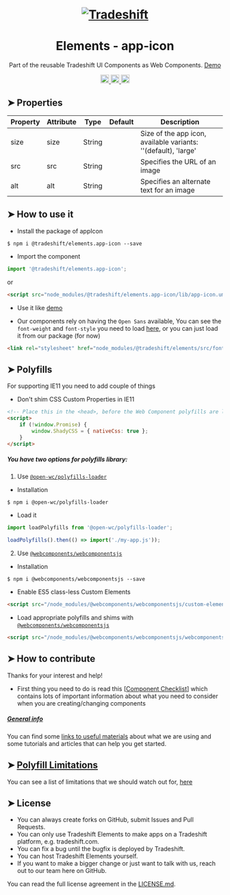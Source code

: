 <h1 align="center">
    <a href="https://tradeshift.com/">
      <img alt="Tradeshift" src="https://tradeshift.com/wp-content/themes/Tradeshift/img/brand/logo-black.png"/>
    </a>
</h1>

<h1 align="center">Elements - app-icon</h1>

<p align="center">
  Part of the reusable Tradeshift UI Components as Web Components.
    <a href="https://tradeshift.github.io/elements/?path=/story/ts-app-icon--default">
      Demo
    </a>
</p>

<p align="center">
    <a href="https://www.npmjs.com/package/@tradeshift/elements.app-icon">
      <img alt="NPM Version" src="https://badgen.net/npm/v/@tradeshift/elements.app-icon" height="20"/>
    </a>
    <a href="https://npmcharts.com/compare/@tradeshift/elements.app-icon?minimal=true">
		  <img alt="Downloads per month" src="https://badgen.net/npm/dm/@tradeshift/elements.app-icon" height="20"/>
		</a>
		<a href="https://www.npmjs.com/browse/depended/@tradeshift/elements.app-icon">
		  <img alt="Dependent packages" src="https://badgen.net/npm/dependents/@tradeshift/elements.app-icon" height="20"/>
		</a>
</p>

<style>
  table {
        width:100%;
  }
</style>

## ➤ Properties

| Property | Attribute | Type   | Default | Description                                                    |
| -------- | --------- | ------ | ------- | -------------------------------------------------------------- |
| size     | size      | String |         | Size of the app icon, available variants: ''(default), 'large' |
| src      | src       | String |         | Specifies the URL of an image                                  |
| alt      | alt       | String |         | Specifies an alternate text for an image                       |

## ➤ How to use it

- Install the package of appIcon

```shell
$ npm i @tradeshift/elements.app-icon --save
```

- Import the component

```js
import '@tradeshift/elements.app-icon';
```

or

```html
<script src="node_modules/@tradeshift/elements.app-icon/lib/app-icon.umd.js"></script>
```

- Use it like [demo]("https://tradeshift.github.io/elements/?path=/story/ts-app-icon--default")

- Our components rely on having the `Open Sans` available, You can see the `font-weight` and `font-style` you need to load [here](https://github.com/Tradeshift/elements/blob/master/packages/core/src/fonts.css), or you can just load it from our package (for now)

```html
<link rel="stylesheet" href="node_modules/@tradeshift/elements/src/fonts.css" />
```

## ➤ Polyfills

For supporting IE11 you need to add couple of things

- Don't shim CSS Custom Properties in IE11

```html
<!-- Place this in the <head>, before the Web Component polyfills are loaded -->
<script>
	if (!window.Promise) {
		window.ShadyCSS = { nativeCss: true };
	}
</script>
```

##### You have two options for polyfills library:

1. Use [`@open-wc/polyfills-loader`](https://github.com/open-wc/open-wc/tree/master/packages/polyfills-loader)

- Installation

```shell
$ npm i @open-wc/polyfills-loader
```

- Load it

```js
import loadPolyfills from '@open-wc/polyfills-loader';

loadPolyfills().then(() => import('./my-app.js'));
```

2. Use [`@webcomponents/webcomponentsjs`](https://github.com/webcomponents/polyfills/tree/master/packages/webcomponentsjs)

- Installation

```hell
$ npm i @webcomponents/webcomponentsjs --save
```

- Enable ES5 class-less Custom Elements

```html
<script src="/node_modules/@webcomponents/webcomponentsjs/custom-elements-es5-adapter.js"></script>
```

- Load appropriate polyfills and shims with [`@webcomponents/webcomponentsjs`](https://github.com/webcomponents/webcomponentsjs)

```html
<script src="/node_modules/@webcomponents/webcomponentsjs/webcomponents-loader.js" defer></script>
```

## ➤ How to contribute

Thanks for your interest and help!

- First thing you need to do is read this [[Component Checklist](https://github.com/Tradeshift/elements/wiki/Component-checklist)] which contains lots of important information about what you need to consider when you are creating/changing components

##### [General info](https://github.com/Tradeshift/elements/wiki/Useful-materials-starter)

You can find some [links to useful materials](https://github.com/Tradeshift/elements/wiki/Useful-materials-starter) about what we are using and some tutorials and articles that can help you get started.

## ➤ [Polyfill Limitations](https://github.com/Tradeshift/elements/wiki/Polyfill-Limitations)

You can see a list of limitations that we should watch out for, [here](https://github.com/Tradeshift/elements/wiki/Polyfill-Limitations)

## ➤ License

- You can always create forks on GitHub, submit Issues and Pull Requests.
- You can only use Tradeshift Elements to make apps on a Tradeshift platform, e.g. tradeshift.com.
- You can fix a bug until the bugfix is deployed by Tradeshift.
- You can host Tradeshift Elements yourself.
- If you want to make a bigger change or just want to talk with us, reach out to our team here on GitHub.

You can read the full license agreement in the [LICENSE.md](https://github.com/Tradeshift/elements/blob/master/LICENSE.md).
